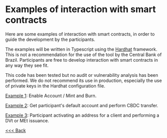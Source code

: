 # Examples of interaction with smart contracts

Here are some examples of interaction with smart contracts, in order to guide the development by the participants.

The examples will be written in Typescript using the [Hardhat](https://hardhat.org/) framework. This is not a recommendation for the use of the tool by the Central Bank of Brazil. Participants are free to develop interaction with smart contracts in any way they see fit.

This code has been tested but no audit or vulnerability analysis has been performed. We do not recommend its use in production, especially the use of private keys in the Hardhat configuration file.

[Example 1](example1.ts):
    Enable Account / Mint and Burn.

[Example 2](example2.ts):
    Get participant's default account and perform CBDC transfer.

[Example 3](example3.ts):
    Participant activating an address for a client and performing a DVt or MEt issuance.


[<<< Back](../README.md)